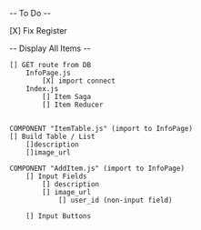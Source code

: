 -- To Do --

[X] Fix Register


-- Display All Items --

    [] GET route from DB
        InfoPage.js
            [X] import connect
        Index.js
            [] Item Saga
            [] Item Reducer
    

    COMPONENT "ItemTable.js" (import to InfoPage)
    [] Build Table / List 
        []description
        []image_url
    
    COMPONENT "AddItem.js" (import to InfoPage)
        [] Input Fields
            [] description
            [] image_url
                [] user_id (non-input field)

        [] Input Buttons
        


    

    

